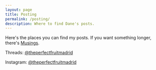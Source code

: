 ```yaml
---
layout: page
title: Posting
permalink: /posting/
description: Where to find Dane's posts.
---
```

Here's the places you can find my posts. If you want something longer, there's [Musings](/musings/).

Threads: [@theperfectfruitmadrid](https://www.threads.net/@theperfectfruitmadrid)

Instagram: [@theperfectfruitmadrid](https://www.instagram.com/theperfectfruitmadrid/)